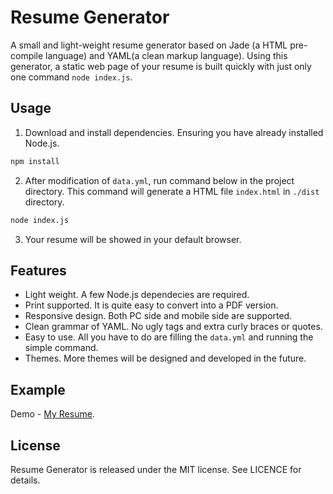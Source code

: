 # Resume Generator
A small and light-weight resume generator based on Jade (a HTML pre-compile language) and YAML(a clean markup language). Using this generator, a static web page of your resume is built quickly with just only one command `node index.js`.

## Usage
1. Download and install dependencies. Ensuring you have already installed Node.js.
  
  ```bash
  npm install
  ```
2. After modification of `data.yml`, run command below in the project directory. This command will generate a HTML file `index.html` in `./dist` directory.
  
  ```bash
  node index.js
  ```
3. Your resume will be showed in your default browser.

## Features

- Light weight. A few Node.js dependecies are required.
- Print supported. It is quite easy to convert into a PDF version.
- Responsive design. Both PC side and mobile side are supported.
- Clean grammar of YAML. No ugly tags and extra curly braces or quotes.
- Easy to use. All you have to do are filling the `data.yml` and running the simple command.
- Themes. More themes will be designed and developed in the future.

## Example
Demo - [My Resume](http://yickli.github.io/Resume).

## License
Resume Generator is released under the MIT license. See LICENCE for details.
